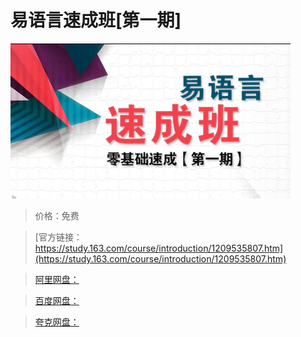 # 易语言速成班[第一期]

![img](../../../assets/study163/free/ed98cd36d0d841c8b3b9769e011ec017.png)

> 价格：免费

> [官方链接：https://study.163.com/course/introduction/1209535807.htm](https://study.163.com/course/introduction/1209535807.htm)

> [阿里网盘：]()

> [百度网盘：]()

> [夸克网盘：]()
